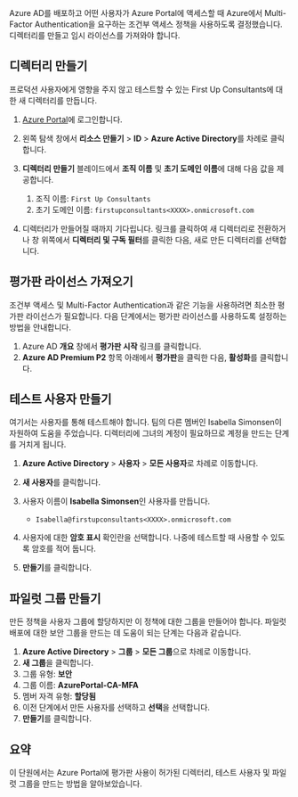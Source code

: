 Azure AD를 배포하고 어떤 사용자가 Azure Portal에 액세스할 때 Azure에서 Multi-Factor Authentication을 요구하는 조건부 액세스 정책을 사용하도록 결정했습니다. 디렉터리를 만들고 임시 라이선스를 가져와야 합니다.

## <a name="create-a-directory"></a>디렉터리 만들기
프로덕션 사용자에게 영향을 주지 않고 테스트할 수 있는 First Up Consultants에 대한 새 디렉터리를 만듭니다.

1. [Azure Portal](https://portal.azure.com/)에 로그인합니다.
1. 왼쪽 탐색 창에서 **리소스 만들기** > **ID** > **Azure Active Directory**를 차례로 클릭합니다.
1. **디렉터리 만들기** 블레이드에서 **조직 이름** 및 **초기 도메인 이름**에 대해 다음 값을 제공합니다.

   1. 조직 이름: `First Up Consultants`
   1. 초기 도메인 이름: `firstupconsultants<XXXX>.onmicrosoft.com`

1. 디렉터리가 만들어질 때까지 기다립니다. 링크를 클릭하여 새 디렉터리로 전환하거나 창 위쪽에서 **디렉터리 및 구독 필터**를 클릭한 다음, 새로 만든 디렉터리를 선택합니다.

## <a name="get-trial-licenses"></a>평가판 라이선스 가져오기

조건부 액세스 및 Multi-Factor Authentication과 같은 기능을 사용하려면 최소한 평가판 라이선스가 필요합니다. 다음 단계에서는 평가판 라이선스를 사용하도록 설정하는 방법을 안내합니다.

1. Azure AD **개요** 창에서 **평가판 시작** 링크를 클릭합니다.
1. **Azure AD Premium P2** 항목 아래에서 **평가판**을 클릭한 다음, **활성화**를 클릭합니다.

## <a name="create-a-test-user"></a>테스트 사용자 만들기

여기서는 사용자를 통해 테스트해야 합니다. 팀의 다른 멤버인 Isabella Simonsen이 자원하여 도움을 주었습니다. 디렉터리에 그녀의 계정이 필요하므로 계정을 만드는 단계를 거치게 됩니다.

1. **Azure Active Directory** > **사용자** > **모든 사용자**로 차례로 이동합니다.
1. **새 사용자**를 클릭합니다.
1. 사용자 이름이 **Isabella Simonsen**인 사용자를 만듭니다.

   * `Isabella@firstupconsultants<XXXX>.onmicrosoft.com`

1. 사용자에 대한 **암호 표시** 확인란을 선택합니다. 나중에 테스트할 때 사용할 수 있도록 암호를 적어 둡니다.
1. **만들기**를 클릭합니다.

## <a name="create-a-pilot-group"></a>파일럿 그룹 만들기

만든 정책을 사용자 그룹에 할당하지만 이 정책에 대한 그룹을 만들어야 합니다. 파일럿 배포에 대한 보안 그룹을 만드는 데 도움이 되는 단계는 다음과 같습니다.

1. **Azure Active Directory** > **그룹** > **모든 그룹**으로 차례로 이동합니다.
1. **새 그룹**을 클릭합니다.
1. 그룹 유형: **보안**
1. 그룹 이름: **AzurePortal-CA-MFA**
1. 멤버 자격 유형: **할당됨**
1. 이전 단계에서 만든 사용자를 선택하고 **선택**을 선택합니다.
1. **만들기**를 클릭합니다.

## <a name="summary"></a>요약

이 단원에서는 Azure Portal에 평가판 사용이 허가된 디렉터리, 테스트 사용자 및 파일럿 그룹을 만드는 방법을 알아보았습니다.
